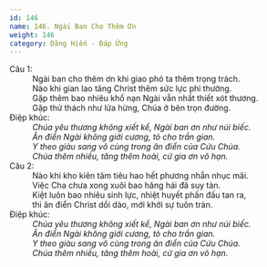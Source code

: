 ```yaml
---
id: 146
name: 146. Ngài Ban Cho Thêm Ơn
weight: 146
category: Dâng Hiến - Đáp Ứng
---
```

<dl><dt>Câu 1:</dt><dd data-verse="1">Ngài ban cho thêm ơn khi giao phó ta thêm trọng trách. <br/>Nào khi gian lao tăng Christ thêm sức lực phi thường. <br/>Gặp thêm bao nhiêu khổ nạn Ngài vẫn nhất thiết xót thương. <br/>Gặp thử thách như lửa hừng, Chúa ở bên trọn đường. </dd><dt>Điệp khúc:</dt><dd data-chorus="1"><em>Chúa yêu thương không xiết kể, Ngài ban ơn như núi biếc. <br/>Ân điển Ngài không giới cương, tỏ cho trần gian. <br/>Y theo giàu sang vô cùng trong ân điển của Cứu Chúa. <br/>Chúa thêm nhiều, tăng thêm hoài, cứ gia ơn vô hạn. </em></dd><dt>Câu 2:</dt><dd data-verse="2">Nào khi kho kiên tâm tiêu hao hết phương nhẫn nhục mãi. <br/>Việc Cha chưa xong xuôi bao hăng hái đã suy tàn. <br/>Kiệt luôn bao nhiêu sinh lực, nhiệt huyết phấn đấu tan ra, <br/>thì ân điển Christ dồi dào, mới khởi sự tuôn tràn. </dd><dt>Điệp khúc:</dt><dd data-chorus="1"><em>Chúa yêu thương không xiết kể, Ngài ban ơn như núi biếc. <br/>Ân điển Ngài không giới cương, tỏ cho trần gian. <br/>Y theo giàu sang vô cùng trong ân điển của Cứu Chúa. <br/>Chúa thêm nhiều, tăng thêm hoài, cứ gia ơn vô hạn. </em></dd></dl>
